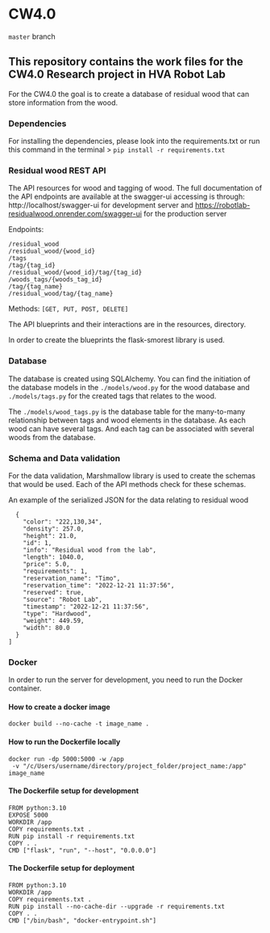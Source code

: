 # CW4.0 
```master``` branch

## This repository contains the work files for the CW4.0 Research project in HVA Robot Lab
 For the CW4.0 the goal is to create a database of residual wood that can store information from the wood.

### Dependencies
For installing the dependencies, please look into the requirements.txt
or run this command in the terminal > ```pip install -r requirements.txt```

### Residual wood REST API
The API resources for wood and tagging of wood. The full documentation of the API endpoints are available at 
the swagger-ui accessing is through: http://localhost/swagger-ui for development server and 
https://robotlab-residualwood.onrender.com/swagger-ui for the production server

Endpoints:
```
/residual_wood 
/residual_wood/{wood_id}
/tags
/tag/{tag_id}
/residual_wood/{wood_id}/tag/{tag_id}
/woods_tags/{woods_tag_id}
/tag/{tag_name}
/residual_wood/tag/{tag_name}
```
Methods:
```[GET, PUT, POST, DELETE]```

The API blueprints and their interactions are in the resources, directory.

In order to create the blueprints the flask-smorest library is used.

### Database
The database is created using SQLAlchemy.
You can find the initiation of the database models in the ```./models/wood.py``` for the wood database
and ```./models/tags.py``` for the created tags that relates to the wood. 

The ```./models/wood_tags.py``` is the database table for the many-to-many relationship between tags and wood elements in
the database. As each wood can have several tags. And each tag can be associated with several woods from the database.

### Schema and Data validation
For the data validation, Marshmallow library is used to create the schemas that would be used. 
Each of the API methods check for these schemas. 

An example of the serialized JSON for the data relating to residual wood

```[
  {
    "color": "222,130,34",
    "density": 257.0,
    "height": 21.0,
    "id": 1,
    "info": "Residual wood from the lab",
    "length": 1040.0,
    "price": 5.0,
    "requirements": 1,
    "reservation_name": "Timo",
    "reservation_time": "2022-12-21 11:37:56",
    "reserved": true,
    "source": "Robot Lab",
    "timestamp": "2022-12-21 11:37:56",
    "type": "Hardwood",
    "weight": 449.59,
    "width": 80.0
  }
]
```


### Docker
In order to run the server for development, you need to run the Docker container. 

#### How to create a docker image

```commandline
docker build --no-cache -t image_name .

```

#### How to run the Dockerfile locally

```commandline
docker run -dp 5000:5000 -w /app
 -v "/c/Users/username/directory/project_folder/project_name:/app" image_name

```

#### The Dockerfile setup for development

```commandline
FROM python:3.10
EXPOSE 5000
WORKDIR /app
COPY requirements.txt .
RUN pip install -r requirements.txt
COPY . .
CMD ["flask", "run", "--host", "0.0.0.0"]

```

#### The Dockerfile setup for deployment

```commandline
FROM python:3.10
WORKDIR /app
COPY requirements.txt .
RUN pip install --no-cache-dir --upgrade -r requirements.txt
COPY . .
CMD ["/bin/bash", "docker-entrypoint.sh"]
```


